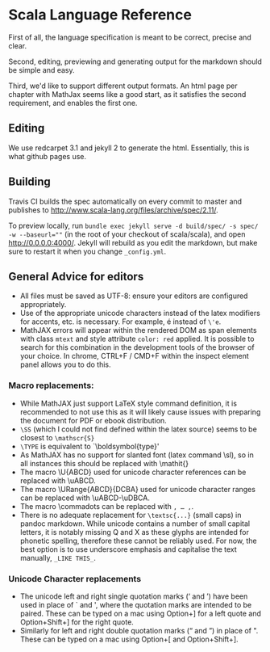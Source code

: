 # Scala Language Reference

First of all, the language specification is meant to be correct, precise and clear.

Second, editing, previewing and generating output for the markdown should be simple and easy.

Third, we'd like to support different output formats. An html page per chapter with MathJax seems like a good start, as it satisfies the second requirement, and enables the first one.

## Editing

We use redcarpet 3.1 and jekyll 2 to generate the html. Essentially, this is what github pages use.

## Building

Travis CI builds the spec automatically on every commit to master and publishes to http://www.scala-lang.org/files/archive/spec/2.11/.

To preview locally, run `bundle exec jekyll serve -d build/spec/ -s spec/ -w --baseurl=""` (in the root of your checkout of scala/scala),
and open http://0.0.0.0:4000/. Jekyll will rebuild as you edit the markdown, but make sure to restart it when you change `_config.yml`.

## General Advice for editors

- All files must be saved as UTF-8: ensure your editors are configured appropriately.
- Use of the appropriate unicode characters instead of the latex modifiers for accents, etc. is necessary. For example, é instead of `\'e`.
- MathJAX errors  will appear within the  rendered DOM as span  elements with class `mtext` and style attribute `color: red` applied. It is  possible to search for this combination in the development  tools of the browser of your choice. In chrome, CTRL+F / CMD+F within the inspect element panel allows you to do this.

### Macro replacements:

- While  MathJAX just  support LaTeX style  command definition,  it is recommended  to not use  this as  it will likely cause issues with preparing the document for PDF or ebook distribution.
- `\SS` (which I could not find defined within the latex source) seems to be closest to `\mathscr{S}`
- `\TYPE` is equivalent to `\boldsymbol{type}'
- As MathJAX has  no support for slanted font (latex  command \sl), so in all instances  this should be replaced with \mathit{}
- The macro \U{ABCD} used for unicode character references can be replaced with \\uABCD.
- The macro \URange{ABCD}{DCBA} used for unicode character ranges can be replaced with \\uABCD-\\uDBCA.
- The macro \commadots can be replaced with ` , … , `.
- There is no adequate replacement for `\textsc{...}`  (small caps) in pandoc markdown. While unicode contains a number of  small capital  letters, it  is notably  missing Q and  X as  these glyphs  are intended  for phonetic spelling, therefore these  cannot be reliably used. For now,  the best option is to use  underscore emphasis and capitalise the text manually, `_LIKE THIS_`.

### Unicode Character replacements

- The unicode  left and right single  quotation marks (‘ and  ’) have been used in  place of ` and  ', where the quotation marks  are intended to  be paired. These can  be typed on  a mac using  Option+] for a left  quote and Option+Shift+] for the right quote.
- Similarly for left and right double quotation marks (“ and ”) in place of ". These can be typed on a mac using Option+[ and Option+Shift+].
